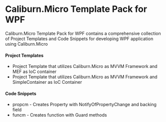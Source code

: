 # Caliburn.Micro Template Pack for WPF

Caliburn.Micro Template Pack for WPF contains a comprehensive collection of Project Templates and Code Snippets for developing WPF application using Caliburn.Micro

#### Project Templates

* Project Template that utilizes Caliburn.Micro as MVVM Framework and MEF as IoC container
* Project Template that utilizes Caliburn.Micro as MVVM Framework and SimpleContainer as IoC Container

#### Code Snippets

* propcm - Creates Property with NotifyOfPropertyChange and backing field
* funcm - Creates function with Guard methods
